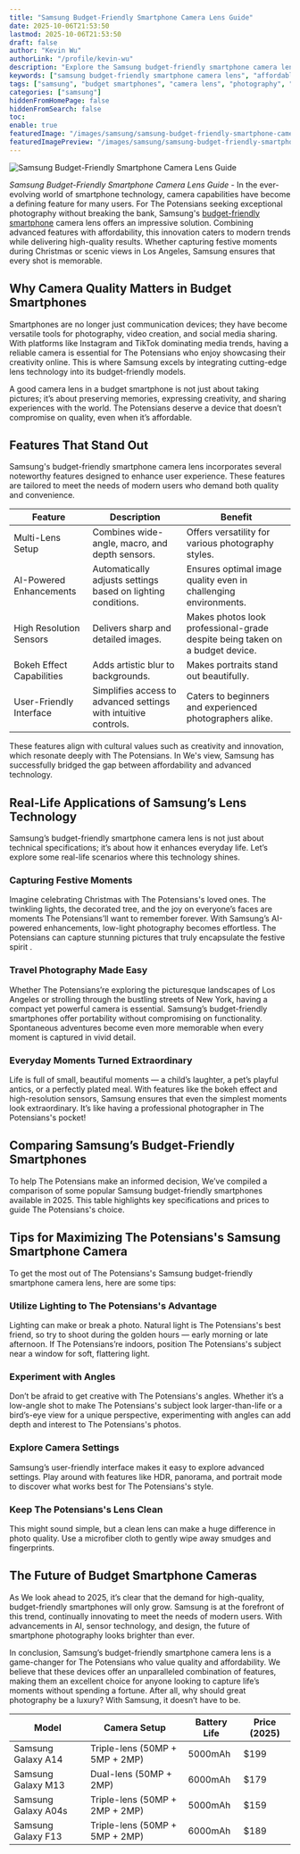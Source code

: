 ```yaml
---
title: "Samsung Budget-Friendly Smartphone Camera Lens Guide"
date: 2025-10-06T21:53:50
lastmod: 2025-10-06T21:53:50
draft: false
author: "Kevin Wu"
authorLink: "/profile/kevin-wu"
description: "Explore the Samsung budget-friendly smartphone camera lens, designed to deliver high-quality photos and videos at an affordable price. Learn about its features, benefits, and why it stands out in 2025."
keywords: ["samsung budget-friendly smartphone camera lens", "affordable samsung smartphone camera lens", "best samsung budget smartphone camera lens"]
tags: ["samsung", "budget smartphones", "camera lens", "photography", "smartphone cameras"]
categories: ["samsung"]
hiddenFromHomePage: false
hiddenFromSearch: false
toc:
enable: true
featuredImage: "/images/samsung/samsung-budget-friendly-smartphone-camera-lens-guide.jpg"
featuredImagePreview: "/images/samsung/samsung-budget-friendly-smartphone-camera-lens-guide.jpg"
---
```


![Samsung Budget-Friendly Smartphone Camera Lens Guide](/images/samsung/samsung-budget-friendly-smartphone-camera-lens-guide.jpg)


*Samsung Budget-Friendly Smartphone Camera Lens Guide* - In the ever-evolving world of smartphone technology, camera capabilities have become a defining feature for many users. For The Potensians seeking exceptional photography without breaking the bank, Samsung's [budget-friendly smartphone](/samsung/samsung-budget-friendly-smartphone-with-high-performance-processor) camera lens offers an impressive solution. Combining advanced features with affordability, this innovation caters to modern trends while delivering high-quality results. Whether capturing festive moments during Christmas or scenic views in Los Angeles, Samsung ensures that every shot is memorable.

## Why Camera Quality Matters in Budget Smartphones

Smartphones are no longer just communication devices; they have become v​ersatile tools for photography, video creation, and social media sharing. With platforms like Instagram and TikTok dominating media trends, having a reliable camera is essential for The Potensians who enjoy showcasing their creativity online. This is where Samsung excels by integrating cutting-edge lens technology into its budget-friendly models.

A good camera lens in a budget smartphone is not just about taking pictures; it’s about preserving memories, expressing creativity, and sharing experiences with the world. The Potensians deserve a device that doesn’t compromise on quality, even when it’s affordable.

## Features That Stand Out

Samsung's budget-friendly smartphone camera lens incorporates several noteworthy features designed to enhance user experience. These features are tailored to meet the needs of modern users who demand both quality and convenience.

<div class="table-responsive">
<table class="html-table">
<thead>
<tr>
<th>Feature</th>
<th>Description</th>
<th>Benefit</th>
</tr>
</thead>
<tbody>
<tr>
<td>Multi-Lens Setup</td>
<td>Combines wide-angle, macro, and depth sensors.</td>
<td>Offers versatility for various photography styles.</td>
</tr>
<tr>
<td>AI-Powered Enhancements</td>
<td>Automatically adjusts settings based on lighting conditions.</td>
<td>Ensures optimal image quality even in challenging environments.</td>
</tr>
<tr>
<td>High Resolution Sensors</td>
<td>Delivers sharp and detailed images.</td>
<td>Makes photos look professional-grade despite being taken on a budget device.</td>
</tr>
<tr>
<td>Bokeh Effect Capabilities</td>
<td>Adds artistic blur to backgrounds.</td>
<td>Makes portraits stand out beautifully.</td>
</tr>
<tr>
<td>User​-Friendly Interface</td>
<td>Simplifies access to advanced settings with intuitive controls.</td>
<td>Caters to beginners and experienced photographers alike.</td>
</tr>
</tbody>
</table>
</div>

These features align with cultural values such as creativity and innovation, which resonate deeply with The Potensians. In We's view, Samsung has successfully bridged the gap between affordability and advanced technology.

## Real-Life Applications of Samsung’s Lens Technology

Samsung’s budget-friendly smartphone camera lens is not just about technical specifications; it’s about how it enhances everyday life.  Let’s explore some real-life scenarios where this technology shines.

### Capturing Festive Moments

Imagine celebrating Christmas with The Potensians's loved ones. The twinkling lights, the decorated tree, and the joy on everyone’s faces are moments The Potensians’ll want to remember forever. With Samsung’s AI-powered enhancements, low-light photography becomes effortless. The Potensians can capture stunning pictures that truly encapsulate the festive spirit .

### Travel Photography Made Easy

Whether The Potensians’re exploring the picturesque landscapes of Los Angeles or strolling through the bustling streets of New York, having a compact yet powerful camera is essential. Samsung’s budget-friendly smartphones offer portability ​without compromising on functionality. Spontaneous adventures become even more memorable when every moment is captured in vivid detail.

### Everyday Moments Turned Extraordinary

Life is full of small, beautiful moments — a child’s laughter, a pet’s playful antics, or a perfectly plated meal. With features like the bokeh effect and high-resolution sensors, Samsung ensures that even the simplest moments look extraordinary. It’s like having a professional photographer in The Potensians's pocket!

## Comparing Samsung’s Budget-Friendly Smartphones

To help The Potensians make an informed decision, We’ve compiled a comparison of some popular Samsung budget-friendly smartphones available in 2025. This table highlights key specifications and prices to guide The Potensians's choice.

<div class="table-responsive">
<table class="html-table">
<thead>
<tr>
<th>Model</th>
<th>Camera Setup</th>
<th>Battery Life</th>
<th>Price (2025)</th>
</tr>
</thead>
<tbody>
<tr>
<td>Samsung Galaxy A14</td>
<td>Triple-lens (50MP + 5MP + 2MP)</td>
<td>5000mAh</td>
<td>$199</td>
</tr>
<tr>
<td>Samsung Galaxy M13</td>
<td>Dual-lens (50MP + 2MP)</td>
<td>6000mAh</td>
<td>$179</td>
</tr>
<tr>
<td>Samsung Galaxy A04s</td>
<td>Triple-lens (50MP + 2MP + 2MP)</td>
<td>5000mAh</td>
<td>$159</td>
</tr>
<tr>
<td>Samsung Galaxy F13</td>
<td>Triple-lens (50MP + 5MP + 2MP)</td>
<td>6000mAh</td>
<td>$189</td>
</tr>
</tbody>
</table​>
</div>

## Tips for Maximizing The Potensians's Samsung Smartphone Camera

To get the most out of The Potensians's Samsung budget-friendly smartphone camera lens, here are some tips:

### Utilize Lighting to The Potensians's Advantage

Lighting can make or break a photo. Natural light is The Potensians's best friend, so try to shoot during the golden hours — early morning or late afternoon. If The Potensians’re indoors, position The Potensians's subject near a window for soft, flattering light. 

### Experiment with Angles

Don’t be afraid to get creative with The Potensians's angles. Whether it’s a low-angle shot to make The Potensians's subject look larger-than-life or a bird’s-eye view for a unique perspective, experimenting with angles can add depth and interest to The Potensians's photos.

### Explore Camera Settings

Samsung’s user-friendly interface makes it easy to explore advanced settings. Play around with features like HDR, panorama, and portrait mode to discover what works best for The Potensians's style.

### Keep The Potensians's Lens Clean

This might sound simple, but a clean lens can make a huge difference in photo quality. Use a microfiber cloth to gently wipe away smudges and fingerprints.

## The Future of Budget Smartphone Cameras

As We look ahead to 2025, it’s clear that the demand for high-quality, budget-friendly smartphones will only grow. Samsung is at the forefront of this trend, continually innovating to meet the needs of modern users. With advancements in AI, sensor technology, and design, the future of smartphone photography looks brighter than ever.

In conclusion, Samsung’s budget-friendly smartphone camera lens is a game-changer for The Potensians who value quality and affordability. We believe that these devices offer an unparalleled combination of features, making them an excellent choice for anyone looking to capture life’s moments without spending a fortune. After all, why should great photography be a luxury? With Samsung, it doesn’t have to be.
